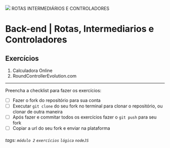 ![](https://i.imgur.com/xG74tOh.png)
ROTAS INTERMEDIÁRIOS E CONTROLADORES
# Back-end | Rotas, Intermediarios e Controladores

## Exercícios

1. Calculadora Online
2. RoundControllerEvolution.com


---

Preencha a checklist para fazer os exercícios:

-   [ ] Fazer o fork do repositório para sua conta
-   [ ] Executar `git clone` do seu fork no terminal para clonar o repositório, ou clonar de outra maneira
-   [ ] Após fazer e commitar todos os exercícios fazer o `git push` para seu fork
-   [ ] Copiar a url do seu fork e enviar na plataforma

###### tags: `módulo 2` `exercícios` `lógica` `nodeJS`
